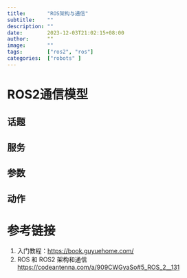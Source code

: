 ```yaml
---
title:       "ROS架构与通信"
subtitle:    ""
description: ""
date:        2023-12-03T21:02:15+08:00
author:      ""
image:       ""
tags:        ["ros2", "ros"]
categories:  ["robots" ]
---
```


# ROS2通信模型
## 话题

## 服务

## 参数

## 动作

# 参考链接
1. 入门教程：https://book.guyuehome.com/
2. ROS 和 ROS2 架构和通信 https://codeantenna.com/a/909CWGyaSo#5_ROS_2__131